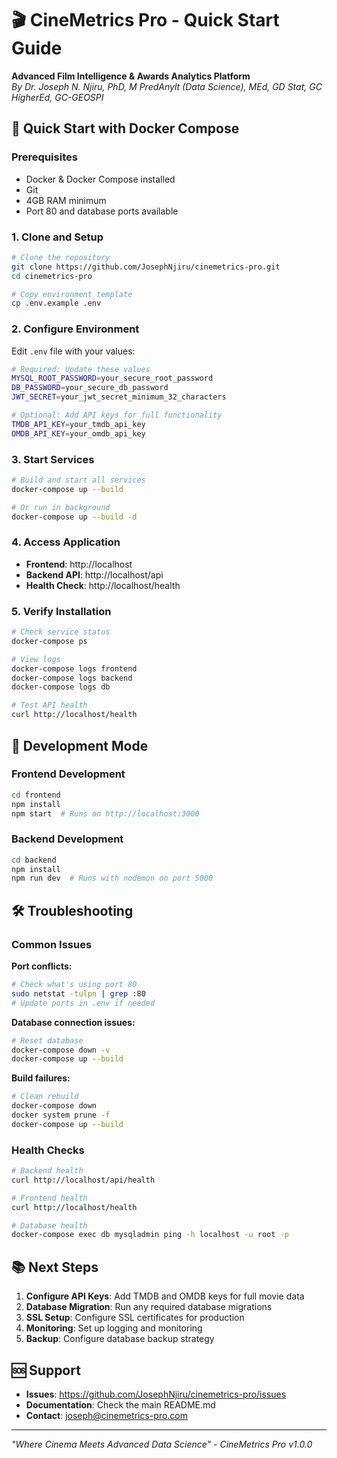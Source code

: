 # 🎬 CineMetrics Pro - Quick Start Guide

**Advanced Film Intelligence & Awards Analytics Platform**  
*By Dr. Joseph N. Njiru, PhD, M PredAnylt (Data Science), MEd, GD Stat, GC HigherEd, GC-GEOSPI*

## 🚀 Quick Start with Docker Compose

### Prerequisites
- Docker & Docker Compose installed
- Git
- 4GB RAM minimum
- Port 80 and database ports available

### 1. Clone and Setup
```bash
# Clone the repository
git clone https://github.com/JosephNjiru/cinemetrics-pro.git
cd cinemetrics-pro

# Copy environment template
cp .env.example .env
```

### 2. Configure Environment
Edit `.env` file with your values:
```bash
# Required: Update these values
MYSQL_ROOT_PASSWORD=your_secure_root_password
DB_PASSWORD=your_secure_db_password
JWT_SECRET=your_jwt_secret_minimum_32_characters

# Optional: Add API keys for full functionality
TMDB_API_KEY=your_tmdb_api_key
OMDB_API_KEY=your_omdb_api_key
```

### 3. Start Services
```bash
# Build and start all services
docker-compose up --build

# Or run in background
docker-compose up --build -d
```

### 4. Access Application
- **Frontend**: http://localhost
- **Backend API**: http://localhost/api
- **Health Check**: http://localhost/health

### 5. Verify Installation
```bash
# Check service status
docker-compose ps

# View logs
docker-compose logs frontend
docker-compose logs backend
docker-compose logs db

# Test API health
curl http://localhost/health
```

## 🔧 Development Mode

### Frontend Development
```bash
cd frontend
npm install
npm start  # Runs on http://localhost:3000
```

### Backend Development
```bash
cd backend
npm install
npm run dev  # Runs with nodemon on port 5000
```

## 🛠 Troubleshooting

### Common Issues

**Port conflicts:**
```bash
# Check what's using port 80
sudo netstat -tulpn | grep :80
# Update ports in .env if needed
```

**Database connection issues:**
```bash
# Reset database
docker-compose down -v
docker-compose up --build
```

**Build failures:**
```bash
# Clean rebuild
docker-compose down
docker system prune -f
docker-compose up --build
```

### Health Checks
```bash
# Backend health
curl http://localhost/api/health

# Frontend health  
curl http://localhost/health

# Database health
docker-compose exec db mysqladmin ping -h localhost -u root -p
```

## 📚 Next Steps

1. **Configure API Keys**: Add TMDB and OMDB keys for full movie data
2. **Database Migration**: Run any required database migrations
3. **SSL Setup**: Configure SSL certificates for production
4. **Monitoring**: Set up logging and monitoring
5. **Backup**: Configure database backup strategy

## 🆘 Support

- **Issues**: https://github.com/JosephNjiru/cinemetrics-pro/issues
- **Documentation**: Check the main README.md
- **Contact**: joseph@cinemetrics-pro.com

---

*"Where Cinema Meets Advanced Data Science" - CineMetrics Pro v1.0.0*
